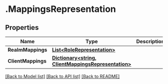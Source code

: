 # .MappingsRepresentation
## Properties

Name | Type | Description | Notes
------------ | ------------- | ------------- | -------------
**RealmMappings** | [**List&lt;RoleRepresentation&gt;**](RoleRepresentation.md) |  | [optional] 
**ClientMappings** | [**Dictionary&lt;string, ClientMappingsRepresentation&gt;**](ClientMappingsRepresentation.md) |  | [optional] 

[[Back to Model list]](../README.md#documentation-for-models) [[Back to API list]](../README.md#documentation-for-api-endpoints) [[Back to README]](../README.md)

